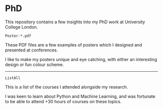 # PhD
This repository contains a few insights into my PhD work at University College London.

```Poster-*.pdf```

These PDF files are a few examples of posters which I designed and presented at conferences.

I like to make my posters unique and eye catching, with either an interesting design or fun colour scheme.

---

```ListAll```

This is a list of the courses I attended alongside my research.

I was keen to learn about Python and Machine Learning, and was fortunate to be able to attend +30 hours of courses on these topics.
